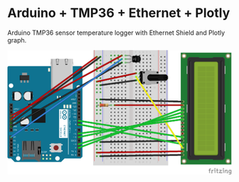 # Arduino + TMP36 + Ethernet + Plotly

Arduino TMP36 sensor temperature logger with Ethernet Shield and Plotly graph.

![](uno/circuito_bb.png)
